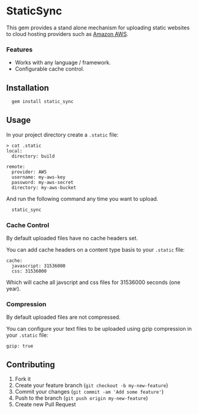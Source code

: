 # StaticSync

This gem provides a stand alone mechanism for uploading static websites to cloud hosting providers such as 
[Amazon AWS](http://en.wikipedia.org/wiki/Amazon_S3#Hosting_entire_websites).

### Features

* Works with any language / framework.
* Configurable cache control.
 
## Installation

```bash
  gem install static_sync
```

## Usage

In your project directory create a `.static` file:

```
> cat .static
local:
  directory: build

remote:
  provider: AWS
  username: my-aws-key
  password: my-aws-secret
  directory: my-aws-bucket
```

And run the following command any time you want to upload.

```bash
  static_sync
```

### Cache Control

By default uploaded files have no cache headers set.

You can add cache headers on a content type basis to your `.static` file:

```
cache:
  javascript: 31536000
  css: 31536000
```

Which will cache all javscript and css files for 31536000 seconds (one year).

### Compression

By default uploaded files are not compressed.

You can configure your text files to be uploaded using gzip compression in your `.static` file:

```
gzip: true
```

## Contributing

1. Fork it
2. Create your feature branch (`git checkout -b my-new-feature`)
3. Commit your changes (`git commit -am 'Add some feature'`)
4. Push to the branch (`git push origin my-new-feature`)
5. Create new Pull Request
